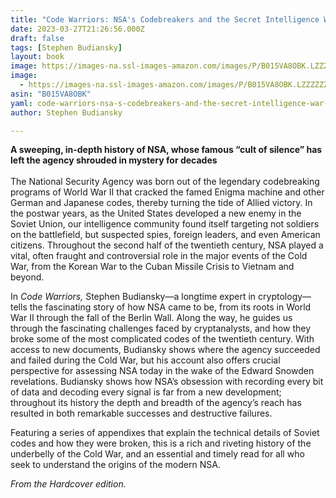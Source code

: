 ```yaml
---
title: "Code Warriors: NSA's Codebreakers and the Secret Intelligence War Against the Soviet Union"
date: 2023-03-27T21:26:56.000Z
draft: false
tags: [Stephen Budiansky]
layout: book
image: https://images-na.ssl-images-amazon.com/images/P/B015VA8OBK.LZZZZZZZ.jpg
image: 
  - https://images-na.ssl-images-amazon.com/images/P/B015VA8OBK.LZZZZZZZ.jpg
asin: "B015VA8OBK"
yaml: code-warriors-nsa-s-codebreakers-and-the-secret-intelligence-war-against-the-soviet-union
author: Stephen Budiansky

---
```


**A sweeping, in-depth history of NSA, whose famous “cult of silence” has left the agency shrouded in mystery for decades**   
    
 The National Security Agency was born out of the legendary codebreaking programs of World War II that cracked the famed Enigma machine and other German and Japanese codes, thereby turning the tide of Allied victory. In the postwar years, as the United States developed a new enemy in the Soviet Union, our intelligence community found itself targeting not soldiers on the battlefield, but suspected spies, foreign leaders, and even American citizens. Throughout the second half of the twentieth century, NSA played a vital, often fraught and controversial role in the major events of the Cold War, from the Korean War to the Cuban Missile Crisis to Vietnam and beyond.   
  
In *Code Warriors,* Stephen Budiansky—a longtime expert in cryptology—tells the fascinating story of how NSA came to be, from its roots in World War II through the fall of the Berlin Wall. Along the way, he guides us through the fascinating challenges faced by cryptanalysts, and how they broke some of the most complicated codes of the twentieth century. With access to new documents, Budiansky shows where the agency succeeded and failed during the Cold War, but his account also offers crucial perspective for assessing NSA today in the wake of the Edward Snowden revelations. Budiansky shows how NSA’s obsession with recording every bit of data and decoding every signal is far from a new development; throughout its history the depth and breadth of the agency’s reach has resulted in both remarkable successes and destructive failures.   
  
Featuring a series of appendixes that explain the technical details of Soviet codes and how they were broken, this is a rich and riveting history of the underbelly of the Cold War, and an essential and timely read for all who seek to understand the origins of the modern NSA.  
  
  
*From the Hardcover edition.*